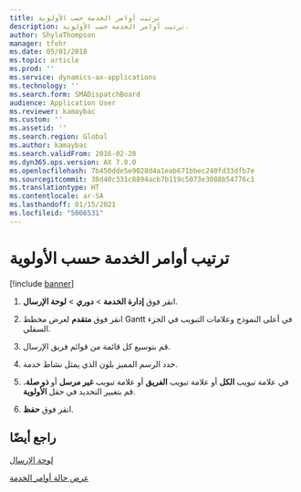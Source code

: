 ```yaml
---
title: ترتيب أوامر الخدمة حسب الأولوية
description: ترتيب أوامر الخدمة حسب الأولوية.
author: ShylaThompson
manager: tfehr
ms.date: 05/01/2018
ms.topic: article
ms.prod: ''
ms.service: dynamics-ax-applications
ms.technology: ''
ms.search.form: SMADispatchBoard
audience: Application User
ms.reviewer: kamaybac
ms.custom: ''
ms.assetid: ''
ms.search.region: Global
ms.author: kamaybac
ms.search.validFrom: 2016-02-28
ms.dyn365.ops.version: AX 7.0.0
ms.openlocfilehash: 7b450dde5e9028d4a1eab671bbec240fd33dfb7e
ms.sourcegitcommit: 38d40c331c8894acb7b119c5073e3088b54776c1
ms.translationtype: HT
ms.contentlocale: ar-SA
ms.lasthandoff: 01/15/2021
ms.locfileid: "5006531"
---
```

# <a name="prioritize-service-orders"></a>ترتيب أوامر الخدمة حسب الأولوية 

[!include [banner](../includes/banner.md)]


1.  انقر فوق **إدارة الخدمة** \> **دوري** \> **لوحة الإرسال‬**.

2.  انقر فوق **متقدم** لعرض مخطط Gantt في أعلى النموذج وعلامات التبويب في الجزء السفلي.

3.  قم بتوسيع كل قائمة من قوائم فريق الإرسال.

4.  حدد الرسم المميز بلون الذي يمثل نشاط خدمة.

5.  في علامة تبويب **الكل** أو علامة تبويب **الفريق** أو علامة تبويب **غير مرسل** أو **ذو صلة**، قم بتغيير التحديد في حقل **الأولوية**.

6.  انقر فوق **حفظ**.

## <a name="see-also"></a>راجع أيضًا

[لوحة الإرسال](dispatch-board.md)

[عرض حالة أوامر الخدمة](view-the-status-of-service-orders.md)

  


